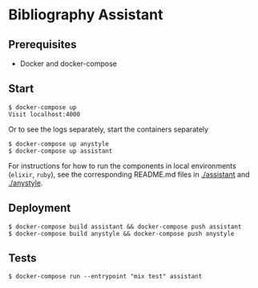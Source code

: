 # Bibliography Assistant

## Prerequisites

- Docker and docker-compose

## Start

    $ docker-compose up
    Visit localhost:4000

Or to see the logs separately, start the containers separately

    $ docker-compose up anystyle
    $ docker-compose up assistant

For instructions for how to run the components in local environments (`elixir`, `ruby`), see
the corresponding README.md files in [./assistant](./assistant#run) and [./anystyle](./anystyle#run).

## Deployment

    $ docker-compose build assistant && docker-compose push assistant
    $ docker-compose build anystyle && docker-compose push anystyle

## Tests

    $ docker-compose run --entrypoint "mix test" assistant